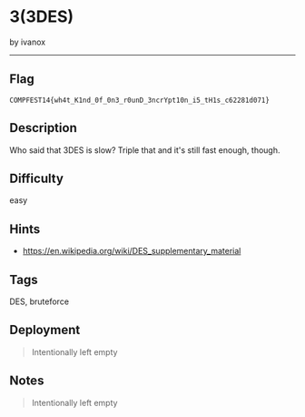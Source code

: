 # 3(3DES)

by ivanox

---

## Flag

```
COMPFEST14{wh4t_K1nd_0f_0n3_r0unD_3ncrYpt10n_i5_tH1s_c62281d071}
```

## Description
Who said that 3DES is slow? Triple that and it's still fast enough, though.

## Difficulty
easy

## Hints
* https://en.wikipedia.org/wiki/DES_supplementary_material

## Tags
DES, bruteforce

## Deployment
> Intentionally left empty

## Notes
> Intentionally left empty
